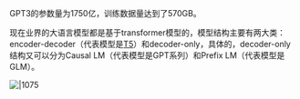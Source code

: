 GPT3的参数量为1750亿，训练数据量达到了570GB。

现在业界的大语言模型都是基于transformer模型的，模型结构主要有两大类：encoder-decoder（代表模型是[T5](https://zhida.zhihu.com/search?content_id=226962158&content_type=Article&match_order=1&q=T5&zhida_source=entity)）和decoder-only，具体的，decoder-only结构又可以分为Causal LM（代表模型是GPT系列）和Prefix LM（代表模型是GLM）。


![|1075](https://pic4.zhimg.com/v2-706eaaaf4df3c88be37d7f4025566a3b_1440w.jpg)
